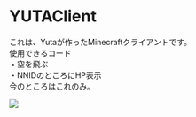 # YUTAClient
これは、Yutaが作ったMinecraftクライアントです。<br>
使用できるコード<br>
・空を飛ぶ<br>
・NNIDのところにHP表示<br>
今のところはこれのみ。<br>

<img src="[https://www.google.com/url?sa=i&url=https%3A%2F%2Fwikiwiki.jp%2Fhanakin%2F%25E3%2582%2586%25E3%2581%2586%25E3%2581%259F%25E3%2581%2595%25E3%2582%2593&psig=AOvVaw3ydqSmBVgAJaPGcyu38TxS&ust=1707826368382000&source=images&cd=vfe&opi=89978449&ved=0CBIQjRxqFwoTCMizy7nqpIQDFQAAAAAdAAAAABAE](https://i.ytimg.com/vi/g4GxOsEZiDA/maxresdefault.jpg)https://i.ytimg.com/vi/g4GxOsEZiDA/maxresdefault.jpg">
